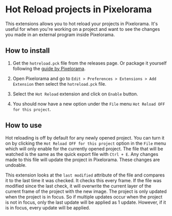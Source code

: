# Hot Reload projects in Pixelorama

This extensions allows you to hot reload your projects in Pixelorama. It's useful for when you're working on a project and want to see the changes you made in an external program inside Pixelorama.

## How to install

1. Get the `hotreload.pck` file from the releases page. Or package it yourself following the [guide by Pixelorama](https://www.oramainteractive.com/Pixelorama-Docs/extension_system/extension_basics/#exporting-the-extension).

2. Open Pixelorama and go to `Edit > Preferences > Extensions > Add Extension` then select the `hotreload.pck` file.

3. Select the `Hot Reload` extension and click on `Enable` button.

4. You should now have a new option under the `File` menu `Hot Reload OFF for this project`.

## How to use

Hot reloading is off by default for any newly opened project. You can turn it on by clicking the `Hot Reload OFF for this project` option in the `File` menu which will only enable for the currently opened project. The file that will be watched is the same as the quick export file with `Ctrl + E`. Any changes made to this file will update the project in Pixelorama. These changes are undoable.

This extension looks at the `last modified` attribute of the file and compares it to the last time it was checked. It checks this every frame. If the file was modified since the last check, it will overwrite the current layer of the current frame of the project with the new image. The project is only updated when the project is in focus. So if multiple updates occur when the project is not in focus, only the last update will be applied as 1 update. However, if it is in focus, every update will be applied.
